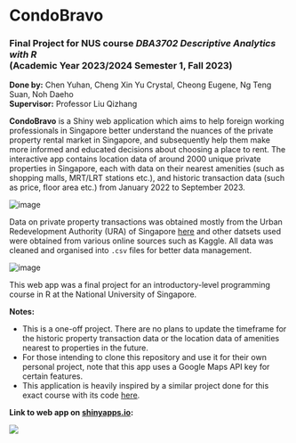 # CondoBravo

### Final Project for NUS course *DBA3702 Descriptive Analytics with R* <br> (Academic Year 2023/2024 Semester 1, Fall 2023)
**Done by:** Chen Yuhan, Cheng Xin Yu Crystal, Cheong Eugene, Ng Teng Suan, Noh Daeho
<br>**Supervisor:** Professor Liu Qizhang

**CondoBravo** is a Shiny web application which aims to help foreign working professionals in Singapore better understand the nuances of the private property rental market in Singapore, and subsequently help them make more informed and educated decisions about choosing a place to rent. The interactive app contains location data of around 2000 unique private properties in Singapore, each with data on their nearest amenities (such as shopping malls, MRT/LRT stations etc.), and historic transaction data (such as price, floor area etc.) from January 2022 to September 2023. 

![image](https://github.com/tsu2000/condobravo/assets/106811131/f122a2f9-3640-4286-8dcd-d4d5555641ea)

Data on private property transactions was obtained mostly from the Urban Redevelopment Authority (URA) of Singapore [here](https://www.ura.gov.sg/property-market-information/pmiResidentialTransactionSearch) and other datsets used were obtained from various online sources such as Kaggle. All data was cleaned and organised into `.csv` files for better data management.

![image](https://github.com/tsu2000/condobravo/assets/106811131/d3be8828-c242-4fdf-95c7-15dcc2be2532)

This web app was a final project for an introductory-level programming course in R at the National University of Singapore.

**Notes:**
- This is a one-off project. There are no plans to update the timeframe for the historic property transaction data or the location data of amenities nearest to properties in the future.
- For those intending to clone this repository and use it for their own personal project, note that this app uses a Google Maps API key for certain features.
- This application is heavily inspired by a similar project done for this exact course with its code [here](https://github.com/kaiwei-tan/DBA3702_project).

**Link to web app on [shinyapps.io](https://www.shinyapps.io/):**

[![](https://img.shields.io/badge/Shiny-shinyapps.io-blue?style=flat&labelColor=white&logo=RStudio&logoColor=blue)](https://tsu2000.shinyapps.io/condobravo/)
